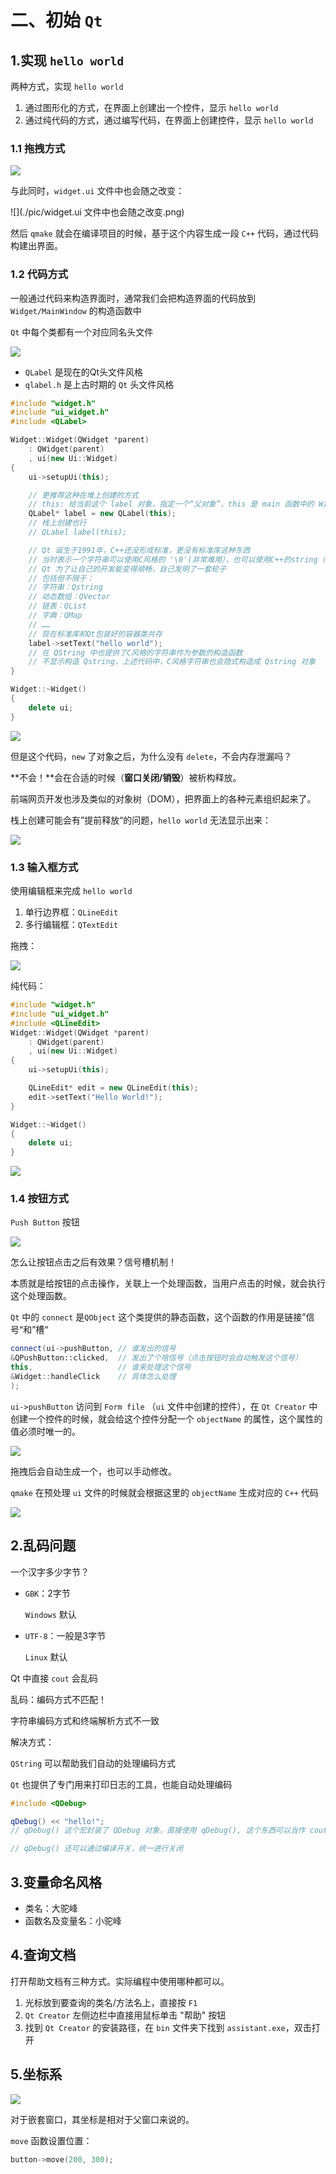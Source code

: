 # 二、初始 `Qt`

## 1.实现 `hello world`

两种方式，实现 `hello world`

1. 通过图形化的方式，在界面上创建出一个控件，显示 `hello world`
2. 通过纯代码的方式，通过编写代码，在界面上创建控件，显示 `hello world`

### 1.1 拖拽方式

![](./pic/图形化拖拽方式.png)

与此同时，`widget.ui` 文件中也会随之改变：

![](./pic/widget.ui 文件中也会随之改变.png)

然后 `qmake` 就会在编译项目的时候，基于这个内容生成一段 `C++` 代码，通过代码构建出界面。

### 1.2 代码方式

一般通过代码来构造界面时，通常我们会把构造界面的代码放到 `Widget/MainWindow` 的构造函数中

`Qt` 中每个类都有一个对应同名头文件

![](./pic/上古时期的qt.png)

- `QLabel` 是现在的Qt头文件风格
- `qlabel.h` 是上古时期的 `Qt` 头文件风格

```cpp
#include "widget.h"
#include "ui_widget.h"
#include <QLabel>

Widget::Widget(QWidget *parent)
    : QWidget(parent)
    , ui(new Ui::Widget)
{
    ui->setupUi(this);

    // 更推荐这种在堆上创建的方式
    // this: 给当前这个 label 对象，指定一个“父对象”，this 是 main 函数中的 Widget w;
    QLabel* label = new QLabel(this);
    // 栈上创建也行
    // QLabel label(this);

    // Qt 诞生于1991年，C++还没形成标准，更没有标准库这种东西
    // 当时表示一个字符串可以使用C风格的 '\0'(非常难用），也可以使用C++的string（也不好用）
    // Qt 为了让自己的开发能变得顺畅，自己发明了一套轮子
    // 包括但不限于：
    // 字符串：Qstring
    // 动态数组：QVector
    // 链表：QList
    // 字典：QMap
    // ……
    // 现在标准库和Qt包装好的容器类共存
    label->setText("hello world");
    // 在 QString 中也提供了C风格的字符串作为参数的构造函数
    // 不显示构造 Qstring，上述代码中，C风格字符串也会隐式构造成 Qstring 对象
}

Widget::~Widget()
{
    delete ui;
}
```

![](./pic/默认在左上角.png)

但是这个代码，`new` 了对象之后，为什么没有 `delete`，不会内存泄漏吗？

**不会！**会在合适的时候（**窗口关闭/销毁**）被析构释放。

前端网页开发也涉及类似的对象树（DOM），把界面上的各种元素组织起来了。

栈上创建可能会有”提前释放“的问题，`hello world` 无法显示出来：

![](./pic/提前释放.png)

### 1.3 输入框方式

使用编辑框来完成 `hello world`

1. 单行边界框：`QLineEdit`
2. 多行编辑框：`QTextEdit`

拖拽：

![](./pic/拖拽LineEdit.png)

纯代码：

```cpp
#include "widget.h"
#include "ui_widget.h"
#include <QLineEdit>
Widget::Widget(QWidget *parent)
    : QWidget(parent)
    , ui(new Ui::Widget)
{
    ui->setupUi(this);

    QLineEdit* edit = new QLineEdit(this);
    edit->setText("Hello World!");
}

Widget::~Widget()
{
    delete ui;
}
```

![](./pic/纯代码LineEdit.png)

### 1.4 按钮方式

`Push Button` 按钮

![](./pic/按钮方式.png)

怎么让按钮点击之后有效果？信号槽机制！

本质就是给按钮的点击操作，关联上一个处理函数，当用户点击的时候，就会执行这个处理函数。

`Qt` 中的 `connect` 是`QObject` 这个类提供的静态函数，这个函数的作用是链接”信号“和”槽“

```cpp
connect(ui->pushButton, // 谁发出的信号 
&QPushButton::clicked,  // 发出了个啥信号（点击按钮时会自动触发这个信号）
this, 					// 谁来处理这个信号
&Widget::handleClick    // 具体怎么处理
);
```

`ui->pushButton` 访问到 `Form file` （`ui` 文件中创建的控件），在 `Qt Creator` 中创建一个控件的时候，就会给这个控件分配一个 `objectName` 的属性，这个属性的值必须时唯一的。

![](./pic/QObject.png)

拖拽后会自动生成一个，也可以手动修改。

`qmake` 在预处理 `ui` 文件的时候就会根据这里的 `objectName` 生成对应的 `C++` 代码

![](./pic/生成的代码.png)

## 2.乱码问题

一个汉字多少字节？

- `GBK`：2字节

  `Windows` 默认

- `UTF-8`：一般是3字节

  `Linux` 默认

Qt 中直接 `cout` 会乱码

乱码：编码方式不匹配！

字符串编码方式和终端解析方式不一致

解决方式：

`QString` 可以帮助我们自动的处理编码方式

`Qt` 也提供了专门用来打印日志的工具，也能自动处理编码

```cpp
#include <QDebug>

qDebug() << "hello!";
// qDebug() 这个宏封装了 QDebug 对象，直接使用 qDebug(), 这个东西可以当作 cout 使用

// qDebug() 还可以通过编译开关，统一进行关闭
```

## 3.变量命名风格

- 类名：大驼峰
- 函数名及变量名：小驼峰

## 4.查询文档

打开帮助⽂档有三种⽅式。实际编程中使⽤哪种都可以。

1. 光标放到要查询的类名/⽅法名上，直接按 `F1`
2. `Qt Creator` 左侧边栏中直接⽤⿏标单击 "帮助" 按钮
3. 找到 `Qt Creator` 的安装路径，在 `bin` ⽂件夹下找到 `assistant.exe`，双击打开

## 5.坐标系

![](./pic/左手系.png)

对于嵌套窗⼝，其坐标是相对于⽗窗⼝来说的。

`move` 函数设置位置：

```cpp
button->move(200, 300);
```

